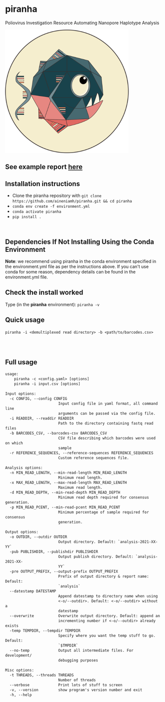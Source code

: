# piranha

Poliovirus Investigation Resource Automating Nanopore Haplotype Analysis

<img src="./docs/piranha.svg" width="400">

## See example report [here](https://aineotoole.co.uk/piranha/report.html)

## Installation instructions
-  Clone the piranha repository with `git clone https://github.com/aineniamh/piranha.git && cd piranha`
-  `conda env create -f environment.yml`
-  `conda activate piranha`
-  `pip install . `

<br>
<h2>Dependencies If <strong>Not</strong> Installing Using the Conda Environment</h2>

<p>
<strong>Note</strong>: we recommend using piranha in the conda environment specified in the environment.yml file as per the instructions above. If you can't use conda for some reason, dependency details can be found in the environment.yml file.
</p>

## Check the install worked
Type (in the <strong>piranha</strong> environment):
	`piranha -v`

## Quick usage

`piranha -i <demultiplexed read directory> -b <path/to/barcodes.csv>`

<br>
<br>

## Full usage
```
usage: 
	piranha -c <config.yaml> [options]
	piranha -i input.csv [options]

Input options:
  -c CONFIG, --config CONFIG
                        Input config file in yaml format, all command line
                        arguments can be passed via the config file.
  -i READDIR, --readdir READDIR
                        Path to the directory containing fastq read files
  -b BARCODES_CSV, --barcodes-csv BARCODES_CSV
                        CSV file describing which barcodes were used on which
                        sample
  -r REFERENCE_SEQUENCES, --reference-sequences REFERENCE_SEQUENCES
                        Custom reference sequences file.

Analysis options:
  -n MIN_READ_LENGTH, --min-read-length MIN_READ_LENGTH
                        Minimum read length.
  -x MAX_READ_LENGTH, --max-read-length MAX_READ_LENGTH
                        Maximum read length.
  -d MIN_READ_DEPTH, --min-read-depth MIN_READ_DEPTH
                        Minimum read depth required for consensus generation.
  -p MIN_READ_PCENT, --min-read-pcent MIN_READ_PCENT
                        Minimum percentage of sample required for consensus
                        generation.

Output options:
  -o OUTDIR, --outdir OUTDIR
                        Output directory. Default: `analysis-2021-XX-YY`
  -pub PUBLISHDIR, --publishdir PUBLISHDIR
                        Output publish directory. Default: `analysis-2021-XX-
                        YY`
  -pre OUTPUT_PREFIX, --output-prefix OUTPUT_PREFIX
                        Prefix of output directory & report name: Default:
                        `analysis`
  --datestamp DATESTAMP
                        Append datestamp to directory name when using
                        <-o/--outdir>. Default: <-o/--outdir> without a
                        datestamp
  --overwrite           Overwrite output directory. Default: append an
                        incrementing number if <-o/--outdir> already exists
  -temp TEMPDIR, --tempdir TEMPDIR
                        Specify where you want the temp stuff to go. Default:
                        `$TMPDIR`
  --no-temp             Output all intermediate files. For development/
                        debugging purposes

Misc options:
  -t THREADS, --threads THREADS
                        Number of threads
  --verbose             Print lots of stuff to screen
  -v, --version         show program's version number and exit
  -h, --help
  ```
